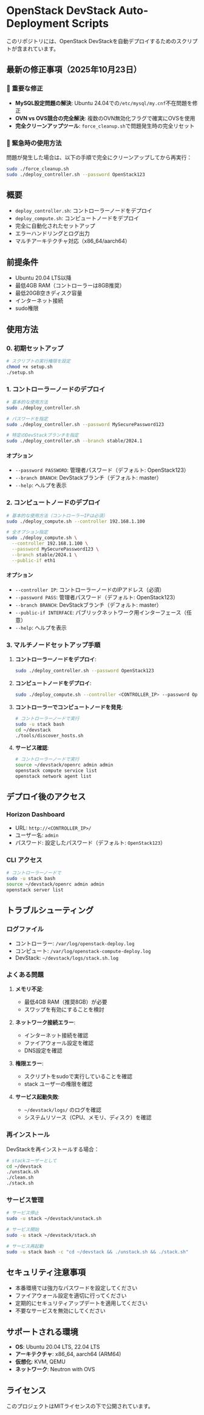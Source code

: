 # OpenStack DevStack Auto-Deployment Scripts

このリポジトリには、OpenStack DevStackを自動デプロイするためのスクリプトが含まれています。

## 最新の修正事項（2025年10月23日）

### 🔧 重要な修正
- **MySQL設定問題の解決**: Ubuntu 24.04での`/etc/mysql/my.cnf`不在問題を修正
- **OVN vs OVS競合の完全解決**: 複数のOVN無効化フラグで確実にOVSを使用
- **完全クリーンアップツール**: `force_cleanup.sh`で問題発生時の完全リセット

### 🚨 緊急時の使用方法
問題が発生した場合は、以下の手順で完全にクリーンアップしてから再実行：
```bash
sudo ./force_cleanup.sh
sudo ./deploy_controller.sh --password OpenStack123
```

## 概要

- `deploy_controller.sh`: コントローラーノードをデプロイ
- `deploy_compute.sh`: コンピュートノードをデプロイ
- 完全に自動化されたセットアップ
- エラーハンドリングとログ出力
- マルチアーキテクチャ対応（x86_64/aarch64）

## 前提条件

- Ubuntu 20.04 LTS以降
- 最低4GB RAM（コントローラーは8GB推奨）
- 最低20GB空きディスク容量
- インターネット接続
- sudo権限

## 使用方法

### 0. 初期セットアップ

```bash
# スクリプトの実行権限を設定
chmod +x setup.sh
./setup.sh
```

### 1. コントローラーノードのデプロイ

```bash
# 基本的な使用方法
sudo ./deploy_controller.sh

# パスワードを指定
sudo ./deploy_controller.sh --password MySecurePassword123

# 特定のDevStackブランチを指定
sudo ./deploy_controller.sh --branch stable/2024.1
```

#### オプション
- `--password PASSWORD`: 管理者パスワード（デフォルト: OpenStack123）
- `--branch BRANCH`: DevStackブランチ（デフォルト: master）
- `--help`: ヘルプを表示

### 2. コンピュートノードのデプロイ

```bash
# 基本的な使用方法（コントローラーIPは必須）
sudo ./deploy_compute.sh --controller 192.168.1.100

# 全オプション指定
sudo ./deploy_compute.sh \
  --controller 192.168.1.100 \
  --password MySecurePassword123 \
  --branch stable/2024.1 \
  --public-if eth1
```

#### オプション
- `--controller IP`: コントローラーノードのIPアドレス（必須）
- `--password PASS`: 管理者パスワード（デフォルト: OpenStack123）
- `--branch BRANCH`: DevStackブランチ（デフォルト: master）
- `--public-if INTERFACE`: パブリックネットワーク用インターフェース（任意）
- `--help`: ヘルプを表示

### 3. マルチノードセットアップ手順

1. **コントローラーノードをデプロイ**:
   ```bash
   sudo ./deploy_controller.sh --password OpenStack123
   ```

2. **コンピュートノードをデプロイ**:
   ```bash
   sudo ./deploy_compute.sh --controller <CONTROLLER_IP> --password OpenStack123
   ```

3. **コントローラーでコンピュートノードを発見**:
   ```bash
   # コントローラーノードで実行
   sudo -u stack bash
   cd ~/devstack
   ./tools/discover_hosts.sh
   ```

4. **サービス確認**:
   ```bash
   # コントローラーノードで実行
   source ~/devstack/openrc admin admin
   openstack compute service list
   openstack network agent list
   ```

## デプロイ後のアクセス

### Horizon Dashboard
- URL: `http://<CONTROLLER_IP>/`
- ユーザー名: `admin`
- パスワード: 設定したパスワード（デフォルト: `OpenStack123`）

### CLI アクセス
```bash
# コントローラーノードで
sudo -u stack bash
source ~/devstack/openrc admin admin
openstack server list
```

## トラブルシューティング

### ログファイル
- コントローラー: `/var/log/openstack-deploy.log`
- コンピュート: `/var/log/openstack-compute-deploy.log`
- DevStack: `~/devstack/logs/stack.sh.log`

### よくある問題

1. **メモリ不足**:
   - 最低4GB RAM（推奨8GB）が必要
   - スワップを有効にすることを検討

2. **ネットワーク接続エラー**:
   - インターネット接続を確認
   - ファイアウォール設定を確認
   - DNS設定を確認

3. **権限エラー**:
   - スクリプトをsudoで実行していることを確認
   - stack ユーザーの権限を確認

4. **サービス起動失敗**:
   - `~/devstack/logs/` のログを確認
   - システムリソース（CPU、メモリ、ディスク）を確認

### 再インストール

DevStackを再インストールする場合：

```bash
# stackユーザーとして
cd ~/devstack
./unstack.sh
./clean.sh
./stack.sh
```

### サービス管理

```bash
# サービス停止
sudo -u stack ~/devstack/unstack.sh

# サービス開始
sudo -u stack ~/devstack/stack.sh

# サービス再起動
sudo -u stack bash -c "cd ~/devstack && ./unstack.sh && ./stack.sh"
```

## セキュリティ注意事項

- 本番環境では強力なパスワードを設定してください
- ファイアウォール設定を適切に行ってください
- 定期的にセキュリティアップデートを適用してください
- 不要なサービスを無効にしてください

## サポートされる環境

- **OS**: Ubuntu 20.04 LTS, 22.04 LTS
- **アーキテクチャ**: x86_64, aarch64 (ARM64)
- **仮想化**: KVM, QEMU
- **ネットワーク**: Neutron with OVS

## ライセンス

このプロジェクトはMITライセンスの下で公開されています。